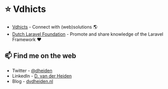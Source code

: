 # :star: Vdhicts

- [Vdhicts](https://www.vdhicts.nl) - Connect with (web)solutions :earth_americas:
- [Dutch Laravel Foundation](https://dutchlaravelfoundation.nl/) - Promote and share knowledge of the Laravel Framework :heart:

## 📫 Find me on the web

- Twitter - [@dheiden](https://twitter.com/dheiden)
- LinkedIn - [D. van der Heiden](https://www.linkedin.com/in/dvdheiden)
- Blog - [dvdheiden.nl](https://www.dvdheiden.nl)
